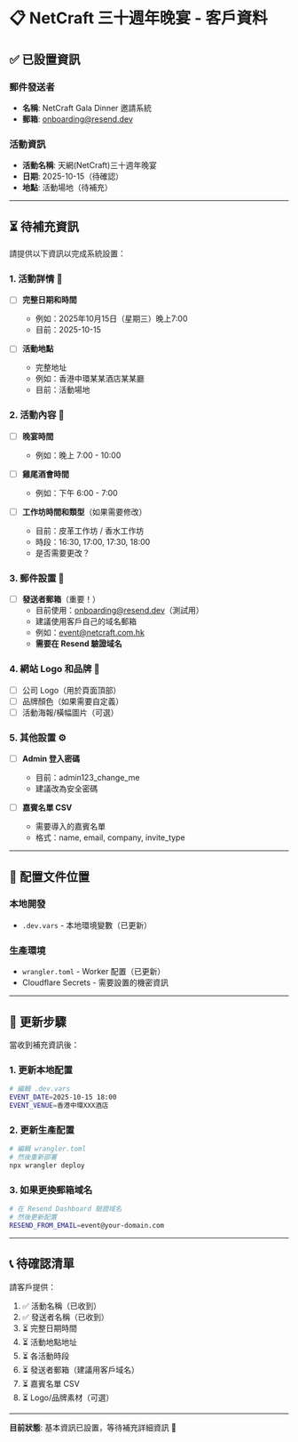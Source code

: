 # 📋 NetCraft 三十週年晚宴 - 客戶資料

## ✅ 已設置資訊

### 郵件發送者
- **名稱**: NetCraft Gala Dinner 邀請系統
- **郵箱**: onboarding@resend.dev

### 活動資訊
- **活動名稱**: 天網(NetCraft)三十週年晚宴
- **日期**: 2025-10-15（待確認）
- **地點**: 活動場地（待補充）

---

## ⏳ 待補充資訊

請提供以下資訊以完成系統設置：

### 1. 活動詳情 📅
- [ ] **完整日期和時間**
  - 例如：2025年10月15日（星期三）晚上7:00
  - 目前：2025-10-15

- [ ] **活動地點**
  - 完整地址
  - 例如：香港中環某某酒店某某廳
  - 目前：活動場地

### 2. 活動內容 🎉
- [ ] **晚宴時間**
  - 例如：晚上 7:00 - 10:00

- [ ] **雞尾酒會時間**
  - 例如：下午 6:00 - 7:00

- [ ] **工作坊時間和類型**（如果需要修改）
  - 目前：皮革工作坊 / 香水工作坊
  - 時段：16:30, 17:00, 17:30, 18:00
  - 是否需要更改？

### 3. 郵件設置 📧
- [ ] **發送者郵箱**（重要！）
  - 目前使用：onboarding@resend.dev（測試用）
  - 建議使用客戶自己的域名郵箱
  - 例如：event@netcraft.com.hk
  - **需要在 Resend 驗證域名**

### 4. 網站 Logo 和品牌 🎨
- [ ] 公司 Logo（用於頁面頂部）
- [ ] 品牌顏色（如果需要自定義）
- [ ] 活動海報/橫幅圖片（可選）

### 5. 其他設置 ⚙️
- [ ] **Admin 登入密碼**
  - 目前：admin123_change_me
  - 建議改為安全密碼

- [ ] **嘉賓名單 CSV**
  - 需要導入的嘉賓名單
  - 格式：name, email, company, invite_type

---

## 📍 配置文件位置

### 本地開發
- `.dev.vars` - 本地環境變數（已更新）

### 生產環境
- `wrangler.toml` - Worker 配置（已更新）
- Cloudflare Secrets - 需要設置的機密資訊

---

## 🔄 更新步驟

當收到補充資訊後：

### 1. 更新本地配置
```bash
# 編輯 .dev.vars
EVENT_DATE=2025-10-15 18:00
EVENT_VENUE=香港中環XXX酒店
```

### 2. 更新生產配置
```bash
# 編輯 wrangler.toml
# 然後重新部署
npx wrangler deploy
```

### 3. 如果更換郵箱域名
```bash
# 在 Resend Dashboard 驗證域名
# 然後更新配置
RESEND_FROM_EMAIL=event@your-domain.com
```

---

## 📞 待確認清單

請客戶提供：
1. ✅ 活動名稱（已收到）
2. ✅ 發送者名稱（已收到）
3. ⏳ 完整日期時間
4. ⏳ 活動地點地址
5. ⏳ 各活動時段
6. ⏳ 發送者郵箱（建議用客戶域名）
7. ⏳ 嘉賓名單 CSV
8. ⏳ Logo/品牌素材（可選）

---

**目前狀態**: 基本資訊已設置，等待補充詳細資訊 🎯


